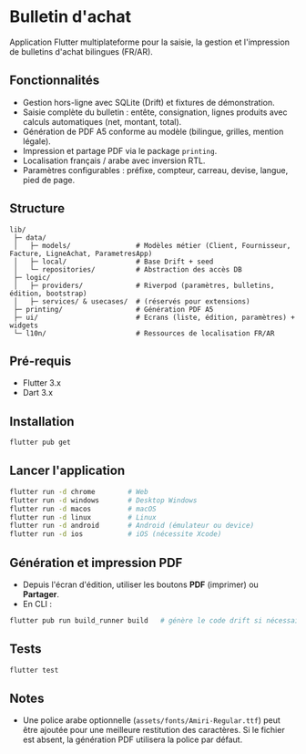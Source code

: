 # Bulletin d'achat

Application Flutter multiplateforme pour la saisie, la gestion et l'impression de bulletins d'achat bilingues (FR/AR).

## Fonctionnalités
- Gestion hors-ligne avec SQLite (Drift) et fixtures de démonstration.
- Saisie complète du bulletin : entête, consignation, lignes produits avec calculs automatiques (net, montant, total).
- Génération de PDF A5 conforme au modèle (bilingue, grilles, mention légale).
- Impression et partage PDF via le package `printing`.
- Localisation français / arabe avec inversion RTL.
- Paramètres configurables : préfixe, compteur, carreau, devise, langue, pied de page.

## Structure
```
lib/
 ├─ data/
 │   ├─ models/                # Modèles métier (Client, Fournisseur, Facture, LigneAchat, ParametresApp)
 │   ├─ local/                 # Base Drift + seed
 │   └─ repositories/          # Abstraction des accès DB
 ├─ logic/
 │   ├─ providers/             # Riverpod (paramètres, bulletins, édition, bootstrap)
 │   ├─ services/ & usecases/  # (réservés pour extensions)
 ├─ printing/                  # Génération PDF A5
 ├─ ui/                        # Ecrans (liste, édition, paramètres) + widgets
 └─ l10n/                      # Ressources de localisation FR/AR
```

## Pré-requis
- Flutter 3.x
- Dart 3.x

## Installation
```bash
flutter pub get
```

## Lancer l'application
```bash
flutter run -d chrome        # Web
flutter run -d windows       # Desktop Windows
flutter run -d macos         # macOS
flutter run -d linux         # Linux
flutter run -d android       # Android (émulateur ou device)
flutter run -d ios           # iOS (nécessite Xcode)
```

## Génération et impression PDF
- Depuis l'écran d'édition, utiliser les boutons **PDF** (imprimer) ou **Partager**.
- En CLI :
```bash
flutter pub run build_runner build   # génère le code drift si nécessaire
```

## Tests
```bash
flutter test
```

## Notes
- Une police arabe optionnelle (`assets/fonts/Amiri-Regular.ttf`) peut être ajoutée pour une meilleure restitution des caractères. Si le fichier est absent, la génération PDF utilisera la police par défaut.
